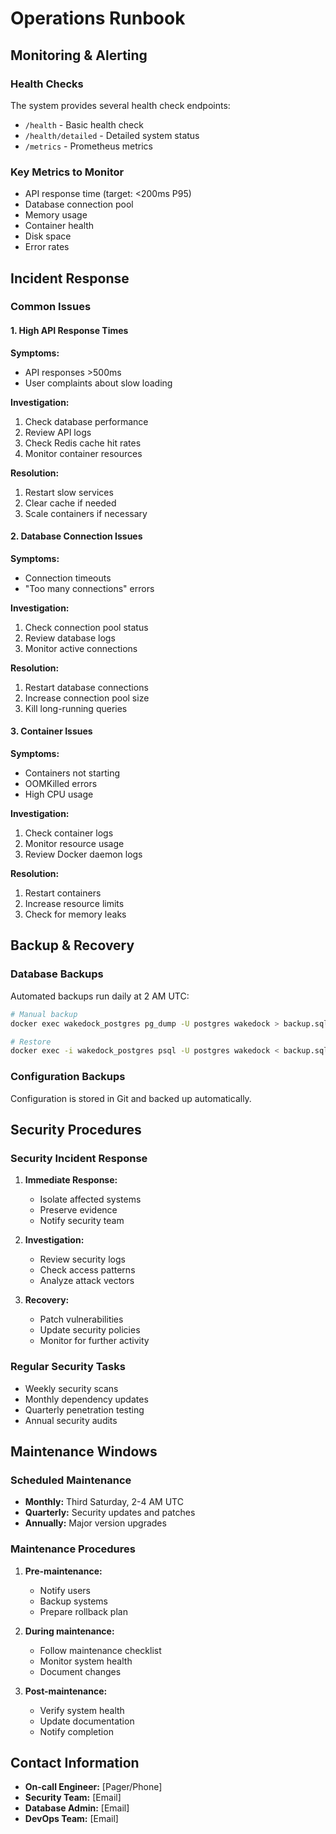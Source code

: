 # Operations Runbook

## Monitoring & Alerting

### Health Checks

The system provides several health check endpoints:

- `/health` - Basic health check
- `/health/detailed` - Detailed system status
- `/metrics` - Prometheus metrics

### Key Metrics to Monitor

- API response time (target: <200ms P95)
- Database connection pool
- Memory usage
- Container health
- Disk space
- Error rates

## Incident Response

### Common Issues

#### 1. High API Response Times

**Symptoms:**
- API responses >500ms
- User complaints about slow loading

**Investigation:**
1. Check database performance
2. Review API logs
3. Check Redis cache hit rates
4. Monitor container resources

**Resolution:**
1. Restart slow services
2. Clear cache if needed
3. Scale containers if necessary

#### 2. Database Connection Issues

**Symptoms:**
- Connection timeouts
- "Too many connections" errors

**Investigation:**
1. Check connection pool status
2. Review database logs
3. Monitor active connections

**Resolution:**
1. Restart database connections
2. Increase connection pool size
3. Kill long-running queries

#### 3. Container Issues

**Symptoms:**
- Containers not starting
- OOMKilled errors
- High CPU usage

**Investigation:**
1. Check container logs
2. Monitor resource usage
3. Review Docker daemon logs

**Resolution:**
1. Restart containers
2. Increase resource limits
3. Check for memory leaks

## Backup & Recovery

### Database Backups

Automated backups run daily at 2 AM UTC:

```bash
# Manual backup
docker exec wakedock_postgres pg_dump -U postgres wakedock > backup.sql

# Restore
docker exec -i wakedock_postgres psql -U postgres wakedock < backup.sql
```

### Configuration Backups

Configuration is stored in Git and backed up automatically.

## Security Procedures

### Security Incident Response

1. **Immediate Response:**
   - Isolate affected systems
   - Preserve evidence
   - Notify security team

2. **Investigation:**
   - Review security logs
   - Check access patterns
   - Analyze attack vectors

3. **Recovery:**
   - Patch vulnerabilities
   - Update security policies
   - Monitor for further activity

### Regular Security Tasks

- Weekly security scans
- Monthly dependency updates
- Quarterly penetration testing
- Annual security audits

## Maintenance Windows

### Scheduled Maintenance

- **Monthly:** Third Saturday, 2-4 AM UTC
- **Quarterly:** Security updates and patches
- **Annually:** Major version upgrades

### Maintenance Procedures

1. **Pre-maintenance:**
   - Notify users
   - Backup systems
   - Prepare rollback plan

2. **During maintenance:**
   - Follow maintenance checklist
   - Monitor system health
   - Document changes

3. **Post-maintenance:**
   - Verify system health
   - Update documentation
   - Notify completion

## Contact Information

- **On-call Engineer:** [Pager/Phone]
- **Security Team:** [Email]
- **Database Admin:** [Email]
- **DevOps Team:** [Email]

